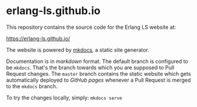 # erlang-ls.github.io

This repository contains the source code for the Erlang LS website at:

https://erlang-ls.github.io/

The website is powered by [mkdocs](https://www.mkdocs.org/), a static
site generator.

Documentation is in _markdown_ format. The default branch is
configured to be `mkdocs`. That's the branch towards which you are
supposed to Pull Request changes. The `master` branch contains the
static website which gets automatically deployed to _GitHub pages_
whenever a Pull Request is merged to the `mkdocs` branch.

To try the changes locally, simply: `mkdocs serve`
